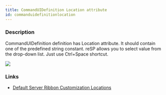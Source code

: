 ```yaml
---
title: CommandUIDefinition Location attribute
id: commanduidefinitionlocation
---
```


###  Description
CommandUIDefinition definition has Location attribute. It should contain one of the predefined string constant.
reSP allows you to select value from the drop-down list.
Just use Ctrl+Space shortcut.
<br/>

![](/assets/resp/code-completion/CommandUIDefinitionLocation.gif)
  
###  Links
- [Default Server Ribbon Customization Locations](https://msdn.microsoft.com/en-us/library/office/ee537543.aspx)


